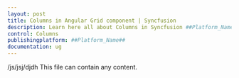 ```yaml
---
layout: post
title: Columns in Angular Grid component | Syncfusion
description: Learn here all about Columns in Syncfusion ##Platform_Name## Grid component of Syncfusion Essential JS 2 and more.
control: Columns 
publishingplatform: ##Platform_Name##
documentation: ug
---
```


/js/jsj/djdh
This file can contain any content.